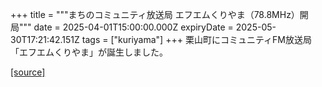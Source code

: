 +++
title = """まちのコミュニティ放送局 エフエムくりやま（78.8MHz）開局"""
date = 2025-04-01T15:00:00.000Z
expiryDate = 2025-05-30T17:21:42.151Z
tags = ["kuriyama"]
+++
栗山町にコミュニティFM放送局「エフエムくりやま」が誕生しました。

[[source]](https://www.town.kuriyama.hokkaido.jp/soshiki/53/28000.html)
